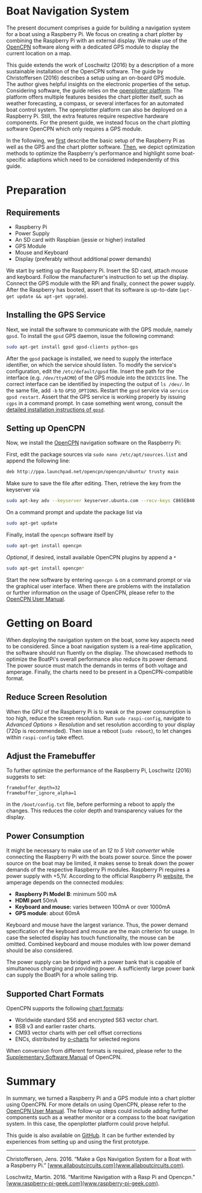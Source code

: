 Boat Navigation System
======================

The present document comprises a guide for building a navigation system for a boat using a Raspberry Pi. We focus on creating a chart plotter by combining the Raspberry Pi with an external display. We make use of the [OpenCPN](https://opencpn.org) software along with a dedicated GPS module to display the current location on a map.

This guide extends the work of Loschwitz (2016) by a description of a more sustainable installation of the OpenCPN software. The guide by Christoffersen (2016) describes a setup using an on-board GPS module. The author gives helpful insights on the electronic properties of the setup. Considering software, the guide relies on the [openplotter platform](http://www.sailoog.com/openplotter). The platform offers multiple features besides the chart plotter itself, such as weather forecasting, a compass, or several interfaces for an automated boat control system. The openplotter platform can also be deployed on a Raspberry Pi. Still, the extra features require respective hardware components. For the present guide, we instead focus on the chart plotting software OpenCPN which only requires a GPS module.

In the following, we [first](#prep) describe the basic setup of the Raspberry Pi as well as the GPS and the chart plotter software. [Then](#boat), we depict optimization methods to optimize the Raspberry's performance and highlight some boat-specific adaptions which need to be considered independently of this guide.

Preparation
===========

Requirements
------------

-   Raspberry Pi
-   Power Supply
-   An SD card with Raspbian (jessie or higher) installed
-   GPS Module
-   Mouse and Keyboard
-   Display (preferably without additional power demands)

We start by setting up the Raspberry Pi. Insert the SD card, attach mouse and keyboard. Follow the manufacturer's instruction to set up the display. Connect the GPS module with the RPi and finally, connect the power supply. After the Raspberry has booted, assert that its software is up-to-date (`apt-get update && apt-get upgrade`).

Installing the GPS Service
--------------------------

Next, we install the software to communicate with the GPS module, namely `gpsd`. To install the `gpsd` GPS daemon, issue the following command:

``` sh
sudo apt-get install gpsd gpsd-clients python-gps
```

After the `gpsd` package is installed, we need to supply the interface identifier, on which the service should listen. To modify the service's configuration, edit the `/etc/default/gpsd` file. Insert the path for the interface (e.g. `/dev/ttyACM0`) of the GPS module into the `DEVICES` line. The correct interface can be identified by inspecting the output of `ls /dev/`. In the same file, add `-b` to `GPSD_OPTIONS`. Restart the `gpsd` service via `service gpsd restart`. Assert that the GPS service is working properly by issuing `cgps` in a command prompt. In case something went wrong, consult the [detailed installation instructions of `gpsd`](http://www.catb.org/gpsd/installation.html).

Setting up OpenCPN
------------------

Now, we install the [OpenCPN](https://opencpn.org) navigation software on the Raspberry Pi:

First, edit the package sources via `sudo nano /etc/apt/sources.list` and append the following line:

``` sh
deb http://ppa.launchpad.net/opencpn/opencpn/ubuntu/ trusty main
```

Make sure to save the file after editing. Then, retrieve the key from the keyserver via

``` sh
sudo apt-key adv --keyserver keyserver.ubuntu.com --recv-keys C865EB40
```

On a command prompt and update the package list via

``` sh
sudo apt-get update
```

Finally, install the `opencpn` software itself by

``` sh
sudo apt-get install opencpn
```

*Optional*, if desired, install available OpenCPN plugins by append a `*`

``` sh
sudo apt-get install opencpn*
```

Start the new software by entering `opencpn &` on a command prompt or via the graphical user interface. When there are problems with the installation or further information on the usage of OpenCPN, please refer to the [OpenCPN User Manual](https://opencpn.org/wiki/dokuwiki/doku.php?id=opencpn:opencpn_user_manual).

Getting on Board
================

When deploying the navigation system on the boat, some key aspects need to be considered. Since a boat navigation system is a real-time application, the software should run fluently on the display. The showcased methods to optimize the BoatPi's overall performance also reduce its power demand. The power source must match the demands in terms of both voltage and amperage. Finally, the charts need to be present in a OpenCPN-compatible format.

Reduce Screen Resolution
------------------------

When the GPU of the Raspberry Pi is to weak or the power consumption is too high, reduce the screen resolution. Run `sudo raspi-config`, navigate to *Advanced Options &gt; Resolution* and set resolution according to your display (720p is recommended). Then issue a reboot (`sudo reboot`), to let changes within `raspi-config` take effect.

Adjust the Framebuffer
----------------------

To further optimize the performance of the Raspberry Pi, Loschwitz (2016) suggests to set:

    framebuffer_depth=32
    framebuffer_ignore_alpha=1

in the `/boot/config.txt` file, before performing a reboot to apply the changes. This reduces the color depth and transparency values for the display.

Power Consumption
-----------------

It might be necessary to make use of an *12 to 5 Volt converter* while connecting the Raspberry Pi with the boats power source. Since the power source on the boat may be limited, it makes sense to break down the power demands of the respective Raspberry Pi modules. Raspberry Pi requires a power supply with +5,1V. According to the official Raspberry Pi [website](https://www.raspberrypi.org/documentation/hardware/raspberrypi/power/README.md), the amperage depends on the connected modules:

-   **Raspberry Pi Model B**: minimum 500 mA
-   **HDMI port** 50mA
-   **Keyboard and mouse:** varies between 100mA or over 1000mA
-   **GPS module**: about 60mA

Keyboard and mouse have the largest variance. Thus, the power demand specification of the keyboard and mouse are the main criterion for usage. In case the selected display has touch functionality, the mouse can be omitted. Combined keyboard and mouse modules with low power demand should be also considered.

The power supply can be bridged with a power bank that is capable of simultaneous charging and providing power. A sufficiently large power bank can supply the BoatPi for a whole sailing trip.

Supported Chart Formats
-----------------------

OpenCPN supports the following [chart formats](https://opencpn.org/OpenCPN/info/about.html):

-   Worldwide standard S56 and encrypted S63 vector chart.
-   BSB v3 and earlier raster charts.
-   CM93 vector charts with per cell offset corrections
-   ENCs, distributed by [o-charts](http://o-charts.org) for selected regions

When conversion from different formats is required, please refer to the [Supplementary Software Manual](https://opencpn.org/wiki/dokuwiki/doku.php?id=opencpn:supplementary_software) of OpenCPN.

Summary
=======

In summary, we turned a Raspberry Pi and a GPS module into a chart plotter using OpenCPN. For more details on using OpenCPN, please refer to the [OpenCPN User Manual](https://opencpn.org/wiki/dokuwiki/doku.php?id=opencpn:opencpn_user_manual). The follow-up steps could include adding further components such as a weather monitor or a compass to the boat navigation system. In this case, the openplotter platform could prove helpful.

This guide is also available on [GitHub](https://github.com/lgalke/boatpi). It can be further extended by experiences from setting up and using the first prototype.

------------------------------------------------------------------------

Christoffersen, Jens. 2016. “Make a Gps Navigation System for a Boat with a Raspberry Pi.” [www.allaboutcircuits.com](www.allaboutcircuits.com).

Loschwitz, Martin. 2016. “Maritime Navigation with a Rasp Pi and Opencpn.” [www.raspberry-pi-geek.com](www.raspberry-pi-geek.com).
